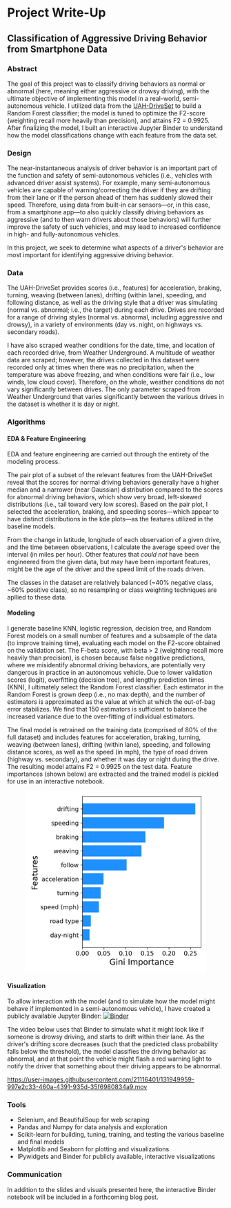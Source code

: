 # Project Write-Up
## Classification of Aggressive Driving Behavior from Smartphone Data


### Abstract

The goal of this project was to classify driving behaviors as normal or abnormal (here, meaning either aggressive or drowsy driving), with the ultimate objective of implementing this model in a real-world, semi-autonomous vehicle. I utilized data from the [UAH-DriveSet](http://www.robesafe.uah.es/personal/eduardo.romera/uah-driveset/) to build a Random Forest classifier; the model is tuned to optimize the F2-score (weighting recall more heavily than precision), and attains F2 = 0.9925. After finalizing the model, I built an interactive Jupyter Binder to understand how the model classifications change with each feature from the data set.


### Design

The near-instantaneous analysis of driver behavior is an important part of the function and safety of semi-autonomous vehicles (i.e., vehicles with advanced driver assist systems). For example, many semi-autonomous vehicles are capable of warning/correcting the driver if they are drifting from their lane or if the person ahead of them has suddenly slowed their speed. Therefore, using data from built-in car sensors&mdash;or, in this case, from a smartphone app&mdash;to also quickly classify driving behaviors as aggressive (and to then warn drivers about those behaviors) will further improve the safety of such vehicles, and may lead to increased confidence in high- and fully-autonomous vehicles.

In this project, we seek to determine what aspects of a driver's behavior are most important for identifying aggressive driving behavior.

### Data

The UAH-DriveSet provides scores (i.e., features) for acceleration, braking, turning, weaving (between lanes), drifting (within lane), speeding, and following distance, as well as the driving style that a driver was simulating (normal vs. abnormal; i.e., the target) during each drive. Drives are recorded for a range of driving styles (normal vs. abnormal, including aggressive and drowsy), in a variety of environments (day vs. night, on highways vs. secondary roads).


I have also scraped weather conditions for the date, time, and location of each recorded drive, from Weather Underground. A multitude of weather data are scraped; however, the drives collected in this dataset were recorded only at times when there was no precipitation, when the temperature was above freezing, and when conditions were fair (i.e., low winds, low cloud cover). Therefore, on the whole, weather conditions do not vary significantly between drives. The only parameter scraped from Weather Underground that varies significantly between the various drives in the dataset is whether it is day or night.


### Algorithms

#### EDA & Feature Engineering
EDA and feature engineering are carried out through the entirety of the modeling process.

The pair plot of a subset of the relevant features from the UAH-DriveSet reveal that the scores for normal driving behaviors generally have a higher median and a narrower (near Gaussian) distribution compared to the scores for abnormal driving behaviors, which show very broad, left-skewed distributions (i.e., tail toward very low scores). Based on the pair plot, I selected the acceleration, braking, and speeding scores&mdash;which appear to have distinct distributions in the kde plots&mdash;as the features utilized in the baseline models.

From the change in latitude, longitude of each observation of a given drive, and the time between observations, I calculate the average speed over the interval (in miles per hour). Other features that _could not_ have been engineered from the given data, but may have been important features, might be the age of the driver and the speed limit of the roads driven.

The classes in the dataset are relatively balanced (~40% negative class, ~60% positive class), so no resampling or class weighting techniques are apllied to these data.

#### Modeling
I generate baseline KNN, logistic regression, decision tree, and Random Forest models on a small number of features and a subsample of the data (to improve training time), evaluating each model on the F2-score obtained on the validation set. The F-beta score, with beta > 2 (weighting recall more heavily than precision), is chosen because false negative predictions, where we misidentify abnormal driving behaviors, are potentially very dangerous in practice in an autonomous vehicle. Due to lower validation scores (logit), overfitting (decision tree), and lengthy prediction times (KNN), I ultimately select the Random Forest classifier. Each estimator in the Random Forest is grown deep (i.e., no max depth), and the number of estimators is approximated as the value at which at which the out-of-bag error stabilizes. We find that 150 estimators is sufficient to balance the increased variance due to the over-fitting of individual estimators.

The final model is retrained on the training data (comprised of 80% of the full dataset) and includes features for acceleration, braking, turning, weaving (between lanes), drifting (within lane), speeding, and following distance scores, as well as the speed (in mph), the type of road driven (highway vs. secondary), and whether it was day or night during the drive. The resulting model attains F2 = 0.9925 on the test data. Feature importances (shown below) are extracted and the trained model is pickled for use in an interactive notebook.

<p align="center">
<img src="https://github.com/hmlewis-astro/classify_aggressive_driving/blob/main/figures/feature_importance.png" width="420" />
</p>

#### Visualization
To allow interaction with the model (and to simulate how the model might behave if implemented in a semi-autonomous vehicle), I have created a publicly available Jupyter Binder: [![Binder](https://mybinder.org/badge_logo.svg)](https://mybinder.org/v2/gh/hmlewis-astro/classify_aggressive_driving/HEAD?filepath=final_class_model.ipynb)

The video below uses that Binder to  simulate what it might look like if someone is drowsy driving, and starts to drift within their lane. As the driver's drifting score decreases (such that the predicted class probability falls below the threshold), the model classifies the driving behavior as abnormal, and at that point the vehicle might flash a red warning light to notify the driver that something about their driving appears to be abnormal.

https://user-images.githubusercontent.com/21116401/131949959-997e2c33-460a-4391-935d-35f6980834a9.mov

### Tools
- Selenium, and BeautifulSoup for web scraping
- Pandas and Numpy for data analysis and exploration
- Scikit-learn for building, tuning, training, and testing the various baseline and final models
- Matplotlib and Seaborn for plotting and visualizations
- IPywidgets and Binder for publicly available, interactive visualizations

### Communication

In addition to the slides and visuals presented here, the interactive Binder notebook will be included in a forthcoming blog post.
